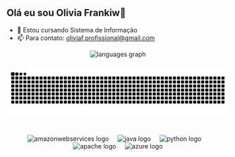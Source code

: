 ## Olá eu sou Olivia Frankiw👋

- 🔭 Estou cursando Sistema de Informação
- 📫 Para contato: oliviaf.profissional@gmail.com

<div align="center">
  <img src="https://github-readme-stats.vercel.app/api/top-langs?username=OliviaFrankiw&locale=en&hide_title=false&layout=compact&card_width=320&langs_count=5&theme=dracula&hide_border=false&order=2" height="150" alt="languages graph"  />
</div>

###

<img src="https://raw.githubusercontent.com/OliviaFrankiw/OliviaFrankiw/output/snake.svg" alt="Snake animation" />

###

<br clear="both">

<div align="center">
  <img src="https://cdn.jsdelivr.net/gh/devicons/devicon/icons/amazonwebservices/amazonwebservices-line-wordmark.svg" height="40" alt="amazonwebservices logo"  />
  <img width="12" />
  <img src="https://cdn.jsdelivr.net/gh/devicons/devicon/icons/java/java-original.svg" height="40" alt="java logo"  />
  <img width="12" />
  <img src="https://cdn.jsdelivr.net/gh/devicons/devicon/icons/python/python-original.svg" height="40" alt="python logo"  />
  <img width="12" />
  <img src="https://cdn.jsdelivr.net/gh/devicons/devicon/icons/apache/apache-original.svg" height="40" alt="apache logo"  />
  <img width="12" />
  <img src="https://cdn.jsdelivr.net/gh/devicons/devicon/icons/azure/azure-original.svg" height="40" alt="azure logo"  />
</div>

###

<div>
  <a href = "https://www.linkedin.com/in/olivia-frankiw" target="_blank"><img src"https://img.shields.io/badge/-LinkedIn-%230077B5?style=for-the-badge&logo=linkedin&logoColor~white" target="_blank"></a>
    
</div>

###
